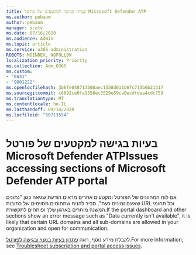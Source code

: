 ```yaml
---
title: בעיות בגישה למקטעים של פורטל Microsoft Defender ATP
ms.author: pebaum
author: pebaum
manager: scotv
ms.date: 07/16/2020
ms.audience: Admin
ms.topic: article
ms.service: o365-administration
ROBOTS: NOINDEX, NOFOLLOW
localization_priority: Priority
ms.collection: Adm_O365
ms.custom:
- "6031"
- "9001222"
ms.openlocfilehash: 3b6fe048713500aec1558d611b67c715b6b21317
ms.sourcegitcommit: c6692ce0fa1358ec3529e59ca0ecdfdea4cdc759
ms.translationtype: MT
ms.contentlocale: he-IL
ms.lasthandoff: 09/14/2020
ms.locfileid: "50713554"
---
```

# <a name="issues-accessing-sections-of-microsoft-defender-atp-portal"></a><span data-ttu-id="dd134-102">בעיות בגישה למקטעים של פורטל Microsoft Defender ATP</span><span class="sxs-lookup"><span data-stu-id="dd134-102">Issues accessing sections of Microsoft Defender ATP portal</span></span>

<span data-ttu-id="dd134-103">אם לוח המחוונים של הפורטל ומקטעים אחרים מראים הודעת שגיאה כגון "נתונים שאינם זמינים כעת", סביר להניח שתחומים מסוימים של כתובות URL וכל תחומי המשנה מותרים בארגון שלך ופותחים לתקשורת.</span><span class="sxs-lookup"><span data-stu-id="dd134-103">If the portal dashboard and other sections show an error message such as "Data currently isn't available", it is likely that certain URL domains and all sub-domains are allowed in your organization and open for communication.</span></span> 

<span data-ttu-id="dd134-104">לקבלת מידע נוסף, ראה [פתרון בעיות במנוי ובגישה לפורטל](https://docs.microsoft.com/windows/security/threat-protection/microsoft-defender-atp/troubleshoot-onboarding-error-messages#data-currently-isnt-available-on-some-sections-of-the-portal).</span><span class="sxs-lookup"><span data-stu-id="dd134-104">For more information, see [Troubleshoot subscription and portal access issues](https://docs.microsoft.com/windows/security/threat-protection/microsoft-defender-atp/troubleshoot-onboarding-error-messages#data-currently-isnt-available-on-some-sections-of-the-portal).</span></span>